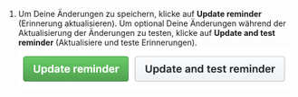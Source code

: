 1. Um Deine Änderungen zu speichern, klicke auf **Update reminder** (Erinnerung aktualisieren). Um optional Deine Änderungen während der Aktualisierung der Änderungen zu testen, klicke auf **Update and test reminder** (Aktualisiere und teste Erinnerungen). ![Schaltfläche „Update" (Aktualisieren)](/assets/images/help/settings/scheduled-reminders-update-buttons.png)
